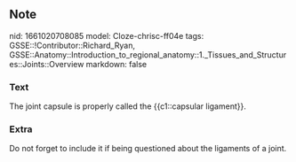 ## Note
nid: 1661020708085
model: Cloze-chrisc-ff04e
tags: GSSE::!Contributor::Richard_Ryan, GSSE::Anatomy::Introduction_to_regional_anatomy::1._Tissues_and_Structures::Joints::Overview
markdown: false

### Text
<div class='toggle'>
  The joint capsule is properly called the {{c1::capsular
  ligament}}.
</div>

### Extra
<p id="7ddabf76-221a-4c0f-945e-761b85d57ede" class="">Do not forget
to include it if being questioned about the ligaments of a joint.
